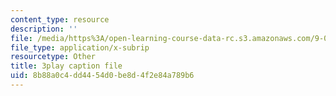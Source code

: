 ```yaml
---
content_type: resource
description: ''
file: /media/https%3A/open-learning-course-data-rc.s3.amazonaws.com/9-00sc-introduction-to-psychology-fall-2011/8b88a0c4dd4454d0be8d4f2e84a789b6_yBYebcVw8Zk.vtt
file_type: application/x-subrip
resourcetype: Other
title: 3play caption file
uid: 8b88a0c4-dd44-54d0-be8d-4f2e84a789b6
---
```

